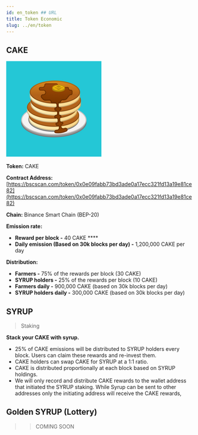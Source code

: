 ```yaml
---
id: en_token ## URL
title: Token Economic
slug: ../en/token
---
```


## CAKE

![img](../static/img/pancake.png)

**Token:** CAKE

**Contract Address:** [https://bscscan.com/token/0x0e09fabb73bd3ade0a17ecc321fd13a19e81ce82](https://bscscan.com/token/0x0e09fabb73bd3ade0a17ecc321fd13a19e81ce82)

**Chain:** Binance Smart Chain \(BEP-20\)

**Emission rate:**

- **Reward per block -** 40 CAKE \*\*\*\*
- **Daily emission \(Based on 30k blocks per day\) -** 1,200,000 CAKE per day

**Distribution:**

- **Farmers -** 75% of the rewards per block \(30 CAKE\)
- **SYRUP holders -** 25% of the rewards per block \(10 CAKE\)
- **Farmers daily -** 900,000 CAKE \(based on 30k blocks per day\)
- **SYRUP holders daily -** 300,000 CAKE \(based on 30k blocks per day\)

## SYRUP

> Staking

**Stack your CAKE with syrup.**

- 25% of CAKE emissions will be distributed to SYRUP holders every block. Users can claim these rewards and re-invest them.
- CAKE holders can swap CAKE for SYRUP at a 1:1 ratio.
- CAKE is distributed proportionally at each block based on SYRUP holdings.
- We will only record and distribute CAKE rewards to the wallet address that initiated the SYRUP staking. While Syrup can be sent to other addresses only the initiating address will receive the CAKE rewards,

## Golden SYRUP (Lottery)

> > COMING SOON
